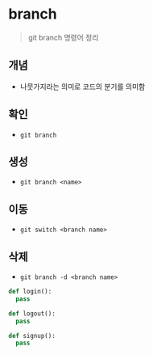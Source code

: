 # branch 
> git branch 명령어 정리

## 개념
- 나뭇가지라는 의미로 코드의 분기를 의미함

## 확인
- `git branch`


## 생성
- `git branch <name>`


## 이동
- `git switch <branch name>`


## 삭제
- `git branch -d <branch name>`


```python
def login():
  pass
```


```python
def logout():
  pass
```

```python
def signup():
  pass
```